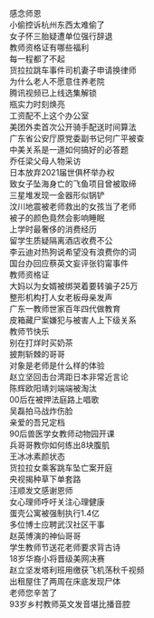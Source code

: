 感念师恩  
小偷控诉杭州东西太难偷了  
女子怀三胎疑遭单位强行辞退  
教师资格证有哪些福利  
每一程都了不起  
货拉拉跳车事件司机妻子申请换律师  
为什么老人不愿意住养老院  
腾讯视频已上线选集解锁  
瓶实力时刻焕亮  
工资配不上这个办公室  
美团外卖首次公开骑手配送时间算法  
广东省公安厅原党委副书记何广平被查  
中美关系是一道如何搞好的必答题  
乔任梁父母人物采访  
日本放弃2021届世俱杯举办权  
致女子坠海身亡的飞鱼项目曾被取缔  
三星堆发现一金器形似锅铲  
汶川地震被老师救出的女孩当了老师  
被子的颜色竟然会影响睡眠  
上学时最奢侈的消费经历  
留学生质疑隔离酒店收费不公  
李云迪对热狗说希望没有浪费你的词  
国台办回应蔡英文妄评张钧甯事件  
教师资格证  
大妈以为女婿被绑哭着要转骗子25万  
整形机构打人女老板母亲发声  
广东一教师世家百年四代做教育  
皮箱藏尸案嫌犯与被害人上下级关系  
教师节快乐  
别在打烊时买奶茶  
披荆斩棘的哥哥  
对象是老师是什么样的体验  
赵立坚回击台湾距日本非常近言论  
陈辉欧阳靖刘端端被淘汰  
00后在被押法庭路上唱歌  
吴磊拍马战炸伤脸  
亲爱的吾兄定档  
90后兽医学女教师动物园开课  
兵哥哥教你如何练出8块腹肌  
王冰冰素颜状态  
货拉拉女乘客跳车坠亡案开庭  
央视揭种草下单套路  
汪顺发文感谢恩师  
女心理师呼吁关注心理健康  
蛋壳公寓被强制执行1.4亿  
多位博士应聘武汉社区干事  
赵英博演的神仙哥哥  
学生教师节送花老师要求背古诗  
18岁华裔小将晋级美网决赛  
赵立坚发塔利班用缴获飞机荡秋千视频  
出租屋住了两周在床底发现尸体  
老师您辛苦了  
93岁乡村教师英文发音堪比播音腔  
